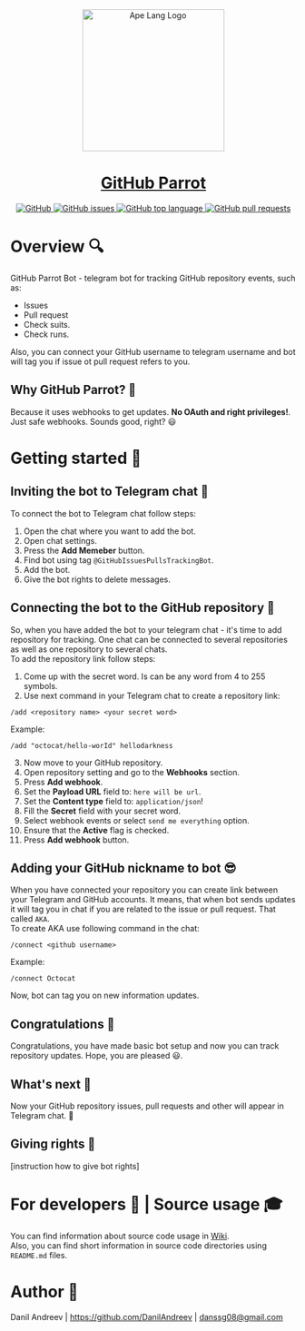 <a href="#">
    <div align="center">
        <img alt="Ape Lang Logo" height="250" src="https://github.com/DanilAndreev/github-tracker-telegram-bot/blob/master/media/bot-logo.svg"/>
    </div>
    <div align="center">
        <h1>GitHub Parrot</h1>
    </div>
    <div align="center">
        <img alt="GitHub" src="https://img.shields.io/github/license/DanilAndreev/github-tracker-telegram-bot"/>
        <img alt="GitHub issues" src="https://img.shields.io/github/issues-raw/DanilAndreev/github-tracker-telegram-bot">
        <img alt="GitHub top language" src="https://img.shields.io/github/languages/top/DanilAndreev/github-tracker-telegram-bot">
        <img alt="GitHub pull requests" src="https://img.shields.io/github/issues-pr/DanilAndreev/github-tracker-telegram-bot">
    </div>   
</a>

# Overview :mag:
GitHub Parrot Bot - telegram bot for tracking GitHub repository events, such as:
- Issues
- Pull request
- Check suits.
- Check runs.

Also, you can connect your GitHub username to telegram username and bot will tag you if issue ot pull request refers to you.

## Why GitHub Parrot? :thought_balloon:
Because it uses webhooks to get updates. __No OAuth and right privileges!__. Just safe webhooks. Sounds good, right? :smiley: 

# Getting started :crystal_ball:
## Inviting the bot to Telegram chat :satellite:
To connect the bot to Telegram chat follow steps:
1. Open the chat where you want to add the bot.
2. Open chat settings.
3. Press the __Add Memeber__ button.
4. Find bot using tag ```@GitHubIssuesPullsTrackingBot```.
5. Add the bot.
6. Give the bot rights to delete messages.

## Connecting the bot to the __GitHub__ repository :link:
So, when you have added the bot to your telegram chat - it's time to add repository for tracking. One chat can be connected to several repositories as well as one repository to several chats.  
To add the repository link follow steps:
1. Come up with the secret word. Is can be any word from 4 to 255 symbols.
2. Use next command in your Telegram chat to create a repository link: 
  ```
  /add <repository name> <your secret word>
  ```
  Example:
  ```
  /add "octocat/hello-worId" hellodarkness
  ```
3. Now move to your GitHub repository.
4. Open repository setting and go to the __Webhooks__ section.
5. Press __Add webhook__.
6. Set the __Payload URL__ field to: ``` here will be url ```.
7. Set the __Content type__ field to: ```application/json```!
8. Fill the __Secret__ field with your secret word.
9. Select webhook events or select ```send me everything``` option.
10. Ensure that the __Active__ flag is checked.
11. Press __Add webhook__ button.

## Adding your GitHub nickname to bot :sunglasses:
When you have connected your repository you can create link between your Telegram and GitHub accounts. It means, that when bot sends updates it will tag you in chat if you are related to the issue or pull request. That called ```AKA```.  
To create AKA use following command in the chat:
```
/connect <github username>
```
Example:
```
/connect Octocat
```
Now, bot can tag you on new information updates.

## Congratulations :rocket:
Congratulations, you have made basic bot setup and now you can track repository updates. Hope, you are pleased :smiley:.

## What's next :thought_balloon:
Now your GitHub repository issues, pull requests and other will appear in Telegram chat. :bell:

## Giving rights :cop:
[instruction how to give bot rights]

# For developers :wrench: | Source usage :mortar_board:
You can find information about source code usage in [Wiki](https://github.com/DanilAndreev/github-parrot-bot/wiki).  
Also, you can find short information in source code directories using ```README.md``` files. 

# Author :ghost:
Danil Andreev | https://github.com/DanilAndreev | danssg08@gmail.com
